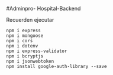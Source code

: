 #Adminpro- Hospital-Backend

Recuerden ejecutar
```
npm i express
npm i mongoose
npm i cors
npm i dotenv
npm i express-validator
npm i bcryptjs
npm i jsonwebtoken
npm install google-auth-library --save
```